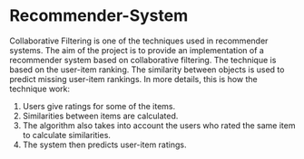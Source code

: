 # Recommender-System

Collaborative Filtering is one of the techniques used in recommender systems. The aim of the project is
to provide an implementation of a recommender system based on collaborative filtering.
The technique is based on the user-item ranking. The similarity between objects is used to predict missing
user-item rankings. In more details, this is how the technique work:
1. Users give ratings for some of the items.
2. Similarities between items are calculated.
3. The algorithm also takes into account the users who rated the same item to calculate similarities.
4. The system then predicts user-item ratings.
